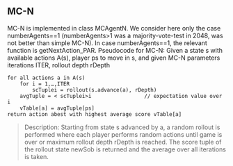 ## MC-N

MC-N is implemented in class MCAgentN. We consider here only the case numberAgents==1 (numberAgents>1 was a majority-vote-test in 2048, was not better than simple MC-N). In case numberAgents==1, the relevant function is getNextAction_PAR.
Pseudocode for MC-N:
Given a state s with available actions A(s), player ps to move in s, and given MC-N parameters iterations ITER, rollout depth rDepth

```
for all actions a in A(s)
	for i = 1,…,ITER
		scTuplei = rollout(s.advance(a), rDepth)
	avgTuple = < scTuplei>i  				// expectation value over i
	vTable[a] = avgTuple[ps]			
return action abest with highest average score vTable[a] 
```

>Description: Starting from state s advanced by a, a random rollout is performed where each player performs random actions until game is over or maximum rollout depth rDepth is reached. The score tuple of the rollout state newSob is returned and the average over all iterations is taken. 
 
